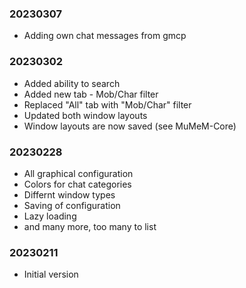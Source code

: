 ### 20230307

  * Adding own chat messages from gmcp

### 20230302

  * Added ability to search
  * Added new tab - Mob/Char filter
  * Replaced "All" tab with "Mob/Char" filter
  * Updated both window layouts
  * Window layouts are now saved (see MuMeM-Core)

### 20230228

  * All graphical configuration
  * Colors for chat categories
  * Differnt window types
  * Saving of configuration
  * Lazy loading
  * and many more, too many to list

### 20230211

  * Initial version
